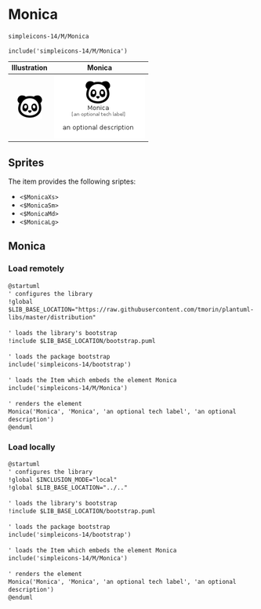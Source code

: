# Monica


```text
simpleicons-14/M/Monica
```

```text
include('simpleicons-14/M/Monica')
```



| Illustration | Monica |
| :---: | :---: |
| ![illustration for Illustration](../../simpleicons-14/M/Monica.png) | ![illustration for Monica](../../simpleicons-14/M/Monica.Local.png) |



## Sprites
The item provides the following sriptes:

- `<$MonicaXs>`
- `<$MonicaSm>`
- `<$MonicaMd>`
- `<$MonicaLg>`





## Monica

### Load remotely
```plantuml
@startuml
' configures the library
!global $LIB_BASE_LOCATION="https://raw.githubusercontent.com/tmorin/plantuml-libs/master/distribution"

' loads the library's bootstrap
!include $LIB_BASE_LOCATION/bootstrap.puml

' loads the package bootstrap
include('simpleicons-14/bootstrap')

' loads the Item which embeds the element Monica
include('simpleicons-14/M/Monica')

' renders the element
Monica('Monica', 'Monica', 'an optional tech label', 'an optional description')
@enduml
```

### Load locally
```plantuml
@startuml
' configures the library
!global $INCLUSION_MODE="local"
!global $LIB_BASE_LOCATION="../.."

' loads the library's bootstrap
!include $LIB_BASE_LOCATION/bootstrap.puml

' loads the package bootstrap
include('simpleicons-14/bootstrap')

' loads the Item which embeds the element Monica
include('simpleicons-14/M/Monica')

' renders the element
Monica('Monica', 'Monica', 'an optional tech label', 'an optional description')
@enduml
```

